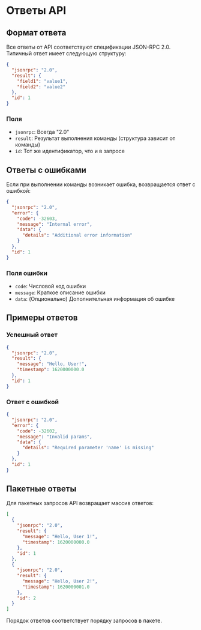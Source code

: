 # Ответы API

## Формат ответа

Все ответы от API соответствуют спецификации JSON-RPC 2.0. Типичный ответ имеет следующую структуру:

```json
{
  "jsonrpc": "2.0",
  "result": {
    "field1": "value1",
    "field2": "value2"
  },
  "id": 1
}
```

### Поля

- `jsonrpc`: Всегда "2.0"
- `result`: Результат выполнения команды (структура зависит от команды)
- `id`: Тот же идентификатор, что и в запросе

## Ответы с ошибками

Если при выполнении команды возникает ошибка, возвращается ответ с ошибкой:

```json
{
  "jsonrpc": "2.0",
  "error": {
    "code": -32603,
    "message": "Internal error",
    "data": {
      "details": "Additional error information"
    }
  },
  "id": 1
}
```

### Поля ошибки

- `code`: Числовой код ошибки
- `message`: Краткое описание ошибки
- `data`: (Опционально) Дополнительная информация об ошибке

## Примеры ответов

### Успешный ответ

```json
{
  "jsonrpc": "2.0",
  "result": {
    "message": "Hello, User!",
    "timestamp": 1620000000.0
  },
  "id": 1
}
```

### Ответ с ошибкой

```json
{
  "jsonrpc": "2.0",
  "error": {
    "code": -32602,
    "message": "Invalid params",
    "data": {
      "details": "Required parameter 'name' is missing"
    }
  },
  "id": 1
}
```

## Пакетные ответы

Для пакетных запросов API возвращает массив ответов:

```json
[
  {
    "jsonrpc": "2.0",
    "result": {
      "message": "Hello, User 1!",
      "timestamp": 1620000000.0
    },
    "id": 1
  },
  {
    "jsonrpc": "2.0",
    "result": {
      "message": "Hello, User 2!",
      "timestamp": 1620000001.0
    },
    "id": 2
  }
]
```

Порядок ответов соответствует порядку запросов в пакете. 